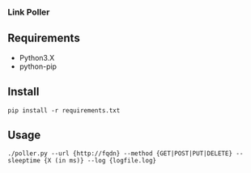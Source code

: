 ### Link Poller

## Requirements

- Python3.X
- python-pip

## Install

```pip install -r requirements.txt```

## Usage

```./poller.py --url {http://fqdn} --method {GET|POST|PUT|DELETE} --sleeptime {X (in ms)} --log {logfile.log}```


